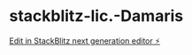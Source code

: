 # stackblitz-lic.-Damaris

[Edit in StackBlitz next generation editor ⚡️](https://stackblitz.com/~/github.com/adrianvvb/stackblitz-lic.-Damaris)